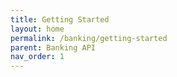 ```yaml
---
title: Getting Started
layout: home
permalink: /banking/getting-started
parent: Banking API
nav_order: 1
---
```

